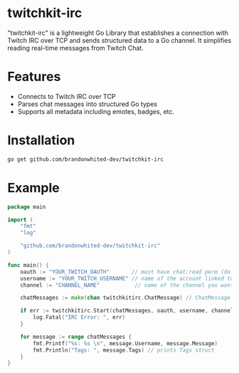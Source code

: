 # twitchkit-irc
"twitchkit-irc" is a lightweight Go Library that establishes a connection with Twitch IRC over TCP and sends structured data to a Go channel. It simplifies reading real-time messages from Twitch Chat.
# Features
- Connects to Twitch IRC over TCP
- Parses chat messages into structured Go types
- Supports all metadata including emotes, badges, etc.
# Installation 
```bash
go get github.com/brandonwhited-dev/twitchkit-irc
```
# Example
```go
package main

import (
    "fmt"
    "log"

    "github.com/brandonwhited-dev/twitchkit-irc"
)

func main() {
    oauth := "YOUR_TWITCH_OAUTH"       // must have chat:read perm (do not include OAuth2:)
    username := "YOUR_TWITCH_USERNAME" // name of the account linked to your OAuth
    channel := "CHANNEL_NAME"           // name of the channel you want to read messages from

    chatMessages := make(chan twitchkitirc.ChatMessage) // ChatMessage channel

    if err := twitchkitirc.Start(chatMessages, oauth, username, channel); err != nil {
        log.Fatal("IRC Error: ", err)
    }

    for message := range chatMessages {
        fmt.Printf("%s: %s \n", message.Username, message.Message)
        fmt.Println("Tags: ", message.Tags) // prints Tags struct
    }
}
```
